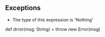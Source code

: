 ## Exceptions

- The type of this expression is 'Nothing'

def drror(msg: String) = throw new Error(msg)